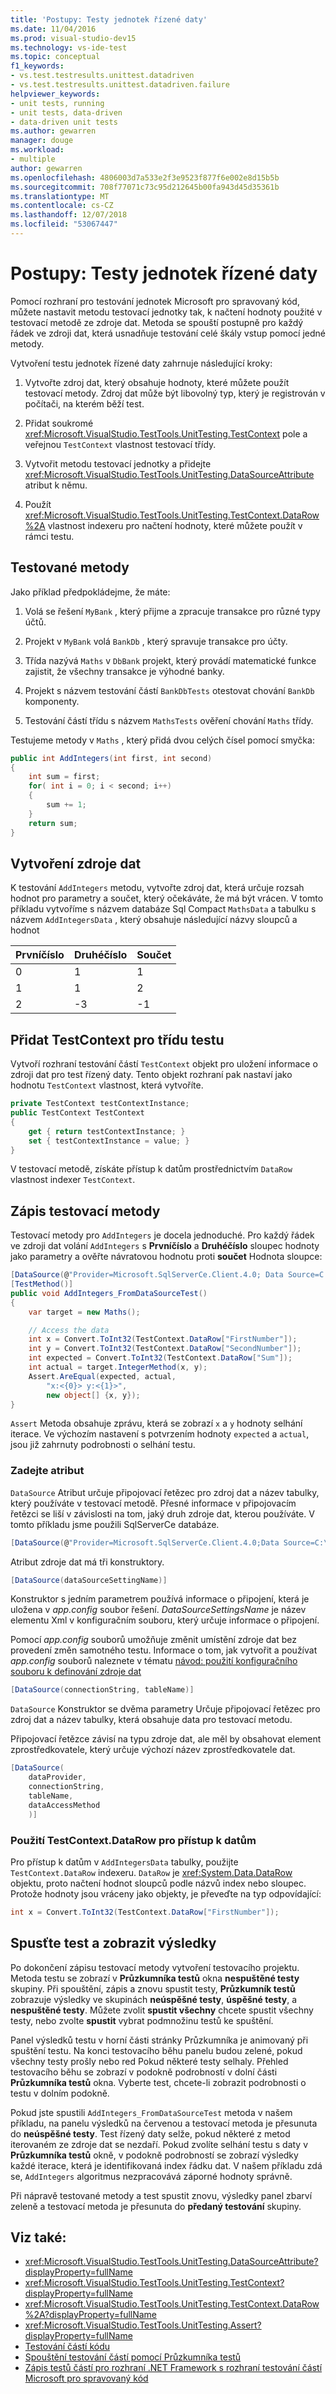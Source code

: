 ```yaml
---
title: 'Postupy: Testy jednotek řízené daty'
ms.date: 11/04/2016
ms.prod: visual-studio-dev15
ms.technology: vs-ide-test
ms.topic: conceptual
f1_keywords:
- vs.test.testresults.unittest.datadriven
- vs.test.testresults.unittest.datadriven.failure
helpviewer_keywords:
- unit tests, running
- unit tests, data-driven
- data-driven unit tests
ms.author: gewarren
manager: douge
ms.workload:
- multiple
author: gewarren
ms.openlocfilehash: 4806003d7a533e2f3e9523f877f6e002e8d15b5b
ms.sourcegitcommit: 708f77071c73c95d212645b00fa943d45d35361b
ms.translationtype: MT
ms.contentlocale: cs-CZ
ms.lasthandoff: 12/07/2018
ms.locfileid: "53067447"
---
```

# <a name="how-to-create-a-data-driven-unit-test"></a>Postupy: Testy jednotek řízené daty

Pomocí rozhraní pro testování jednotek Microsoft pro spravovaný kód, můžete nastavit metodu testovací jednotky tak, k načtení hodnoty použité v testovací metodě ze zdroje dat. Metoda se spouští postupně pro každý řádek ve zdroji dat, která usnadňuje testování celé škály vstup pomocí jedné metody.

Vytvoření testu jednotek řízené daty zahrnuje následující kroky:

1.  Vytvořte zdroj dat, který obsahuje hodnoty, které můžete použít testovací metody. Zdroj dat může být libovolný typ, který je registrován v počítači, na kterém běží test.

2.  Přidat soukromé <xref:Microsoft.VisualStudio.TestTools.UnitTesting.TestContext> pole a veřejnou `TestContext` vlastnost testovací třídy.

3.  Vytvořit metodu testovací jednotky a přidejte <xref:Microsoft.VisualStudio.TestTools.UnitTesting.DataSourceAttribute> atribut k němu.

4.  Použít <xref:Microsoft.VisualStudio.TestTools.UnitTesting.TestContext.DataRow%2A> vlastnost indexeru pro načtení hodnoty, které můžete použít v rámci testu.

##  <a name="BKMK_The_method_under_test"></a> Testované metody

Jako příklad předpokládejme, že máte:

1.  Volá se řešení `MyBank` , který přijme a zpracuje transakce pro různé typy účtů.

2.  Projekt v `MyBank` volá `BankDb` , který spravuje transakce pro účty.

3.  Třída nazývá `Maths` v `DbBank` projekt, který provádí matematické funkce zajistit, že všechny transakce je výhodné banky.

4.  Projekt s názvem testování částí `BankDbTests` otestovat chování `BankDb` komponenty.

5.  Testování částí třídu s názvem `MathsTests` ověření chování `Maths` třídy.

Testujeme metody v `Maths` , který přidá dvou celých čísel pomocí smyčka:

```csharp
public int AddIntegers(int first, int second)
{
    int sum = first;
    for( int i = 0; i < second; i++)
    {
        sum += 1;
    }
    return sum;
}
```

##  <a name="create-a-data-source"></a>Vytvoření zdroje dat
 K testování `AddIntegers` metodu, vytvořte zdroj dat, která určuje rozsah hodnot pro parametry a součet, který očekáváte, že má být vrácen. V tomto příkladu vytvoříme s názvem databáze Sql Compact `MathsData` a tabulku s názvem `AddIntegersData` , který obsahuje následující názvy sloupců a hodnot

|Prvníčíslo|Druhéčíslo|Součet|
|-|------------------|-|
|0|1|1|
|1|1|2|
|2|-3|-1|

##  <a name="add-a-testcontext-to-the-test-class"></a>Přidat TestContext pro třídu testu
 Vytvoří rozhraní testování částí `TestContext` objekt pro uložení informace o zdroji dat pro test řízený daty. Tento objekt rozhraní pak nastaví jako hodnotu `TestContext` vlastnost, která vytvoříte.

```csharp
private TestContext testContextInstance;
public TestContext TestContext
{
    get { return testContextInstance; }
    set { testContextInstance = value; }
}
```

 V testovací metodě, získáte přístup k datům prostřednictvím `DataRow` vlastnost indexer `TestContext`.

##  <a name="write-the-test-method"></a>Zápis testovací metody
 Testovací metody pro `AddIntegers` je docela jednoduché. Pro každý řádek ve zdroji dat volání `AddIntegers` s **Prvníčíslo** a **Druhéčíslo** sloupec hodnoty jako parametry a ověřte návratovou hodnotu proti **součet** Hodnota sloupce:

```csharp
[DataSource(@"Provider=Microsoft.SqlServerCe.Client.4.0; Data Source=C:\Data\MathsData.sdf;", "Numbers")]
[TestMethod()]
public void AddIntegers_FromDataSourceTest()
{
    var target = new Maths();

    // Access the data
    int x = Convert.ToInt32(TestContext.DataRow["FirstNumber"]);
    int y = Convert.ToInt32(TestContext.DataRow["SecondNumber"]);
    int expected = Convert.ToInt32(TestContext.DataRow["Sum"]);
    int actual = target.IntegerMethod(x, y);
    Assert.AreEqual(expected, actual,
        "x:<{0}> y:<{1}>",
        new object[] {x, y});
}
```

`Assert` Metoda obsahuje zprávu, která se zobrazí `x` a `y` hodnoty selhání iterace. Ve výchozím nastavení s potvrzením hodnoty `expected` a `actual`, jsou již zahrnuty podrobnosti o selhání testu.

###  <a name="BKMK_Specifying_the_DataSourceAttribute"></a> Zadejte atribut
 `DataSource` Atribut určuje připojovací řetězec pro zdroj dat a název tabulky, který používáte v testovací metodě. Přesné informace v připojovacím řetězci se liší v závislosti na tom, jaký druh zdroje dat, kterou používáte. V tomto příkladu jsme použili SqlServerCe databáze.

```csharp
[DataSource(@"Provider=Microsoft.SqlServerCe.Client.4.0;Data Source=C:\Data\MathsData.sdf", "AddIntegersData")]
```

Atribut zdroje dat má tři konstruktory.

```csharp
[DataSource(dataSourceSettingName)]
```

 Konstruktor s jedním parametrem používá informace o připojení, která je uložena v *app.config* soubor řešení. *DataSourceSettingsName* je název elementu Xml v konfiguračním souboru, který určuje informace o připojení.

 Pomocí *app.config* souborů umožňuje změnit umístění zdroje dat bez provedení změn samotného testu. Informace o tom, jak vytvořit a používat *app.config* souborů naleznete v tématu [návod: použití konfiguračního souboru k definování zdroje dat](../test/walkthrough-using-a-configuration-file-to-define-a-data-source.md)

```csharp
[DataSource(connectionString, tableName)]
```

 `DataSource` Konstruktor se dvěma parametry Určuje připojovací řetězec pro zdroj dat a název tabulky, která obsahuje data pro testovací metodu.

 Připojovací řetězce závisí na typu zdroje dat, ale měl by obsahovat element zprostředkovatele, který určuje výchozí název zprostředkovatele dat.

```csharp
[DataSource(
    dataProvider,
    connectionString,
    tableName,
    dataAccessMethod
    )]
```

###  <a name="BKMK_Using_TestContext_DataRow_to_access_the_data"></a> Použití TestContext.DataRow pro přístup k datům
 Pro přístup k datům v `AddIntegersData` tabulky, použijte `TestContext.DataRow` indexeru. `DataRow` je <xref:System.Data.DataRow> objektu, proto načtení hodnot sloupců podle názvů index nebo sloupec. Protože hodnoty jsou vráceny jako objekty, je převeďte na typ odpovídající:

```csharp
int x = Convert.ToInt32(TestContext.DataRow["FirstNumber"]);
```

##  <a name="run-the-test-and-view-results"></a>Spusťte test a zobrazit výsledky
 Po dokončení zápisu testovací metody vytvoření testovacího projektu. Metoda testu se zobrazí v **Průzkumníka testů** okna **nespuštěné testy** skupiny. Při spouštění, zápis a znovu spustit testy, **Průzkumník testů** zobrazuje výsledky ve skupinách **neúspěšné testy**, **úspěšné testy**, a **nespuštěné testy**. Můžete zvolit **spustit všechny** chcete spustit všechny testy, nebo zvolte **spustit** vybrat podmnožinu testů ke spuštění.

 Panel výsledků testu v horní části stránky Průzkumníka je animovaný při spuštění testu. Na konci testovacího běhu panelu budou zelené, pokud všechny testy prošly nebo red Pokud některé testy selhaly. Přehled testovacího běhu se zobrazí v podokně podrobností v dolní části **Průzkumníka testů** okna. Vyberte test, chcete-li zobrazit podrobnosti o testu v dolním podokně.

 Pokud jste spustili `AddIntegers_FromDataSourceTest` metoda v našem příkladu, na panelu výsledků na červenou a testovací metoda je přesunuta do **neúspěšné testy**. Test řízený daty selže, pokud některé z metod iterovaném ze zdroje dat se nezdaří. Pokud zvolíte selhání testu s daty v **Průzkumníka testů** okně, v podokně podrobností se zobrazí výsledky každé iterace, která je identifikovaná index řádku dat. V našem příkladu zdá se, `AddIntegers` algoritmus nezpracovává záporné hodnoty správně.

 Při nápravě testované metody a test spustit znovu, výsledky panel zbarví zeleně a testovací metoda je přesunuta do **předaný testování** skupiny.

## <a name="see-also"></a>Viz také:

- <xref:Microsoft.VisualStudio.TestTools.UnitTesting.DataSourceAttribute?displayProperty=fullName>
- <xref:Microsoft.VisualStudio.TestTools.UnitTesting.TestContext?displayProperty=fullName>
- <xref:Microsoft.VisualStudio.TestTools.UnitTesting.TestContext.DataRow%2A?displayProperty=fullName>
- <xref:Microsoft.VisualStudio.TestTools.UnitTesting.Assert?displayProperty=fullName>
- [Testování částí kódu](../test/unit-test-your-code.md)
- [Spouštění testování částí pomocí Průzkumníka testů](../test/run-unit-tests-with-test-explorer.md)
- [Zápis testů částí pro rozhraní .NET Framework s rozhraní testování částí Microsoft pro spravovaný kód](../test/writing-unit-tests-for-the-dotnet-framework-with-the-microsoft-unit-test-framework-for-managed-code.md)